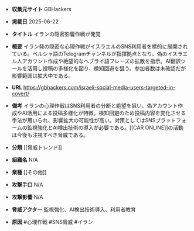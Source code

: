 - **収集元サイト**
GBHackers

- **掲載日**
2025-06-22

- **タイトル**
イランの隠密影響作戦が発覚

- **概要**
イラン発の隠密な心理作戦がイスラエルのSNS利用者を標的に展開されている。ペルシャ語のTelegramチャンネルが指揮拠点となり、偽のイスラエル人アカウント作成や絶望的なヘブライ語フレーズの拡散を指示。AI翻訳ツールを活用し投稿の多様化を図り、検知回避を狙う。参加者数は未確認だが影響範囲は拡大中である。

- **URL**
https://gbhackers.com/israeli-social-media-users-targeted-in-covert/

- **備考**
イランの心理作戦はSNS利用者の分断と絶望を狙い、偽アカウント作成やAI活用による投稿多様化が特徴。検知回避のため投稿内容を変化させる手法が用いられ、影響拡大の可能性が高い。対策としてはSNSプラットフォームの監視強化とAI検出技術の導入が必要である。[[CAR ONLINE]]の活動は今後も注視すべき脅威である。

- **分類**
[[脅威トレンド]]

- **組織名**
N/A

- **業種**
[[その他]]

- **攻撃手口**
N/A

- **攻撃影響**
N/A

- **脅威アクター**
監視強化、AI検出技術導入、利用者教育

- **原因**
#心理作戦 #SNS脅威 #イラン
